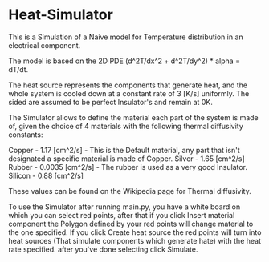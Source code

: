 # Heat-Simulator

This is a Simulation of a Naive model for Temperature distribution in an electrical component.

The model is based on the 2D PDE (d^2T/dx^2 + d^2T/dy^2) * alpha = dT/dt.

The heat source represents the components that generate heat, and the whole system is cooled down at a constant rate of 3 [K/s] uniformly. The sided are assumed to be perfect Insulator's and remain at 0K.

The Simulator allows to define the material each part of the system is made of, given the choice of 4 materials with the following thermal diffusivity constants:
 
Copper - 1.17 [cm^2/s] - This is the Default material, any part that isn't designated a specific material is made of Copper.
Silver - 1.65 [cm^2/s] 
Rubber - 0.0035 [cm^2/s] - The rubber is used as a very good Insulator.
Silicon - 0.88 [cm^2/s]

These values can be found on the Wikipedia page for Thermal diffusivity.

To use the Simulator after running main.py, you have a white board on which you can select red points, after that if you click Insert material component the Polygon defined by your red points will change material to the one specified. If you click Create heat source the red points will turn into heat sources (That simulate components which generate hate) with the heat rate specified. after you've done selecting click Simulate. 
